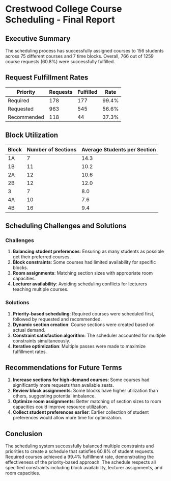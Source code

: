 # Crestwood College Course Scheduling - Final Report

## Executive Summary

The scheduling process has successfully assigned courses to 156 students across 75 different courses and 7 time blocks. Overall, 766 out of 1259 course requests (60.8%) were successfully fulfilled.

## Request Fulfillment Rates


| Priority | Requests | Fulfilled | Rate |
|----------|----------|-----------|------|
| Required | 178 | 177 | 99.4% |
| Requested | 963 | 545 | 56.6% |
| Recommended | 118 | 44 | 37.3% |

## Block Utilization



| Block | Number of Sections | Average Students per Section |
|-------|-------------------|-----------------------------|
| 1A | 7 | 14.3 |
| 1B | 11 | 10.2 |
| 2A | 12 | 10.6 |
| 2B | 12 | 12.0 |
| 3 | 7 | 8.0 |
| 4A | 10 | 7.6 |
| 4B | 16 | 9.4 |


## Scheduling Challenges and Solutions

### Challenges

1. **Balancing student preferences**: Ensuring as many students as possible get their preferred courses.
2. **Block constraints**: Some courses had limited availability for specific blocks.
3. **Room assignments**: Matching section sizes with appropriate room capacities.
4. **Lecturer availability**: Avoiding scheduling conflicts for lecturers teaching multiple courses.

### Solutions

1. **Priority-based scheduling**: Required courses were scheduled first, followed by requested and recommended.
2. **Dynamic section creation**: Course sections were created based on actual demand.
3. **Constraint satisfaction algorithm**: The scheduler accounted for multiple constraints simultaneously.
4. **Iterative optimization**: Multiple passes were made to maximize fulfillment rates.

## Recommendations for Future Terms

1. **Increase sections for high-demand courses**: Some courses had significantly more requests than available seats.
2. **Review block assignments**: Some blocks have higher utilization than others, suggesting potential imbalance.
3. **Optimize room assignments**: Better matching of section sizes to room capacities could improve resource utilization.
4. **Collect student preferences earlier**: Earlier collection of student preferences would allow more time for optimization.

## Conclusion

The scheduling system successfully balanced multiple constraints and priorities to create a schedule that satisfies 60.8% of student requests. Required courses achieved a 99.4% fulfillment rate, demonstrating the effectiveness of the priority-based approach. The schedule respects all specified constraints including block availability, lecturer assignments, and room capacities.

